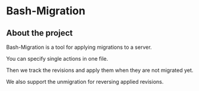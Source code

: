 # Bash-Migration

## About the project

Bash-Migration is a tool for applying migrations to a server.

You can specify single actions in one file.

Then we track the revisions and apply
them when they are not migrated yet.

We also support the unmigration for reversing
applied revisions.
